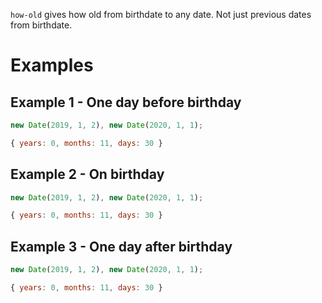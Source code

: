`how-old` gives how old from birthdate to any date. Not just previous dates from birthdate.

# Examples

## Example 1 - One day before birthday

```js
new Date(2019, 1, 2), new Date(2020, 1, 1);
```

```js
{ years: 0, months: 11, days: 30 }
```

## Example 2 - On birthday

```js
new Date(2019, 1, 2), new Date(2020, 1, 1);
```

```js
{ years: 0, months: 11, days: 30 }
```

## Example 3 - One day after birthday

```js
new Date(2019, 1, 2), new Date(2020, 1, 1);
```

```js
{ years: 0, months: 11, days: 30 }
```
